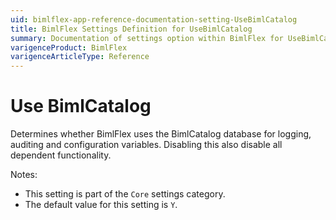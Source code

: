 ```yaml
---
uid: bimlflex-app-reference-documentation-setting-UseBimlCatalog
title: BimlFlex Settings Definition for UseBimlCatalog
summary: Documentation of settings option within BimlFlex for UseBimlCatalog
varigenceProduct: BimlFlex
varigenceArticleType: Reference
---
```


# Use BimlCatalog

Determines whether BimlFlex uses the BimlCatalog database for logging, auditing and configuration variables. Disabling this also disable all dependent functionality.

Notes:

* This setting is part of the `Core` settings category.
* The default value for this setting is `Y`.

